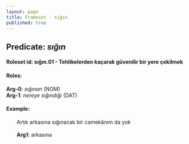 ```yaml
---
layout: page
title: Frameset - sığın
published: true
---
```

<h2>Predicate: <i>sığın</i></h2>
<h4>Roleset id: sığın.01 - Tehlikelerden kaçarak güvenilir bir yere çekilmek<br>
<h4>Roles:</h4>
<b>Arg-0</b>: <i>sığınan</i>  (NOM) <br>
<b>Arg-1</b>: <i>nereye sığındığı</i>  (DAT) <br>
<h4>Example:</h4>
&emsp;&emsp;Artık arkasına sığınacak bir camekânım da yok<br><br>
&emsp;&emsp;<b>Arg1</b>:  arkasına<br>

